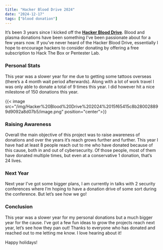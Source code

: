 ```yaml
---
title: "Hacker Blood Drive 2024"
date: "2024-12-17"
tags: ["blood donation"]
---
```



It’s been 3 years since I kicked off the **[Hacker Blood Drive](https://hackerblooddrive.com/)**. Blood and plasma donations have been something I’ve been passionate about for a few years now. If you’ve never heard of the Hacker Blood Drive, essentially I hope to encourage hackers to consider donating by offering a free subscription to Hack The Box or Pentester Lab. 

### Personal Stats

This year was a slower year for me due to getting some tattoos overseas (there’s a 4 month wait period afterwards). Along with a lot of work travel I was only able to donate a total of 9 times this year. I did however hit a nice milestone of 150 donations this year.

{{< image src="/img/Hacker%20Blood%20Drive%202024%2015f65415c8b280028899d9092a8d07b5/image.png" position="center">}}


### Raising Awareness

Overall the main objective of this project was to raise awareness of donations and over the years it’s reach grows further and further. This year I have had at least 8 people reach out to me who have donated because of this cause, both in and out of cybersecurity. Of those people, most of them have donated multiple times, but even at a conservative 1 donation, that’s 24 lives.

### Next Year

Next year I’ve got some bigger plans, I am currently in talks with 2 security conferences where I’m hoping to have a donation drive of some sort during the conference. But let’s see how we go! 

### Conclusion

This year was a slower year for my personal donations but a much bigger year for the cause. I’ve got a few fun ideas to grow the projects reach next year, let’s see how they pan out! Thanks to everyone who has donated and reached out to me letting me know. I love hearing about it!

Happy holidays!
